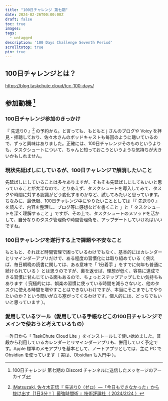 ```yaml
---
title: "100日チャレンジ 第七期"
date: 2024-02-26T00:00:00Z
draft: false
toc: true
images:
tags: 
  - untagged
description: '100 Days Challenge Seventh Period'
scrolltotop: true
pin: true
---
```


## 100日チャレンジとは？

https://blog.taskchute.cloud/tcc-100-days/

## 参加動機 [^1]

[^1]: 100日チャレンジ 第七期の Discord チャンネルに送信したメッセージのアーカイブ

### 100日チャレンジ参加のきっかけ

『 先送り0 』[^2] の予約から。と言っても、もともと j さんのブログや Voicy を拝見・拝聴しており、佐々木さんのポッドキャストも毎回のように聴いているので、ずっと興味はありました。正確には、100日チャレンジそのものというよりも、タスクシュートについて、ちゃんと知っておこうというような気持ちが大きいかもしれません。

[^2]: [jMatsuzaki, 佐々木正悟『 先送り0（ゼロ）―「今日もできなかった」から抜け出す［1日3分！］最強時間術 』技術評論社（ 2024/2/24 ）](https://amzn.asia/d/eL5j3Lb)

### 現状先延ばしにしているが、100日チャレンジで解消したいこと

先延ばしにしていることは多々ありますが、そもそも先延ばしにしてもいいと思っていることが大半なので、とりあえず、タスクシュートを導入してみて、タスクや時間に対する認識がどう変化するのかなど、試してみたいと思っています。ちなみに、最低限、100日チャレンジ中にやりたいこととしては「『 先送り0 』を読んで、内容を整理し、ブログ等に感想などを書くこと 」と「 タスクシュートを深く理解すること 」ですが、その上で、タスクシュートのメソッドを活かして、自分なりのタスク管理術や時間管理術を、アップデートしていければいいですね。

### 100日チャレンジを遂行する上で課題や不安なこと

もともと、それほど時間管理で困っているわけでもなく、基本的にはカレンダーとリマインダーアプリだけで、ある程度の習慣化には取り組めている（ 例えば、毎日朝晩の読書に関しては、ある意味で「 1分着手 」をすでに何年も普通に続けられている ）とは思うのですが、裏を返せば、理想が低く、容易に達成できる習慣に甘んじている面もあるので、ちょっとステップアップしたい気持ちもあります（ 究極的には、娯楽の習慣に使っている時間を減らさないと、他のタスクに使える時間を増やすことはできないわけですが、本当にそこまでしてやりたいのか？という問いが立ち塞がってくるわけです。個人的には、どっちでもいいと思っています ）。

### 愛用しているツール（愛用している手帳などこの100日チャレンジでメインで使おうと考えているもの）

一昨日から「 TaskChute Cloud Lite 」をインストールして使い始めました。普段から利用しているカレンダーとリマインダーアプリも、併用していく予定です。Apple 標準のメモアプリを基本として、ノートアプリとしては、主に PC で Obsidian を使っています（ 実は、Obsidian も入門中 ）。
